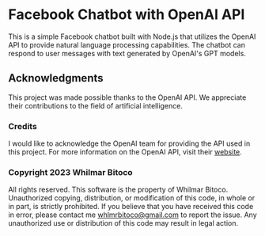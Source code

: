 
# Facebook Chatbot with OpenAI API

This is a simple Facebook chatbot built with Node.js that utilizes the OpenAI API to provide natural language processing capabilities. The chatbot can respond to user messages with text generated by OpenAI's GPT models.

## Acknowledgments

This project was made possible thanks to the OpenAI API. We appreciate their contributions to the field of artificial intelligence.

### Credits

I would like to acknowledge the OpenAI team for providing the API used in this project. For more information on the OpenAI API, visit their [website](https://openai.com/api/).

### Copyright 2023 Whilmar Bitoco

All rights reserved. This software is the property of Whilmar Bitoco. Unauthorized copying, distribution, or modification of this code, in whole or in part, is strictly prohibited. If you believe that you have received this code in error, please contact me whlmrbitoco@gmail.com to report the issue. Any unauthorized use or distribution of this code may result in legal action.
